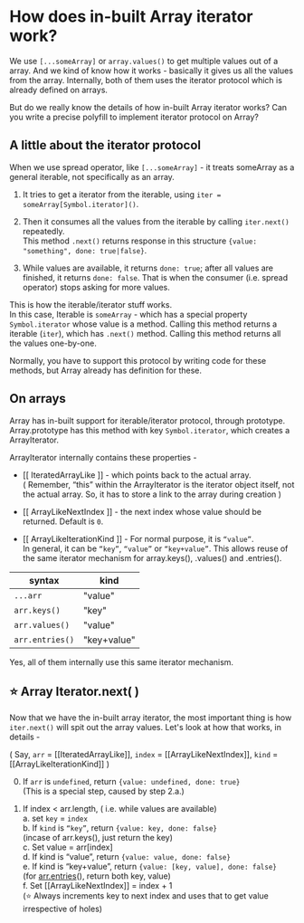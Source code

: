 


# How does in-built Array iterator work?

We use `[...someArray]` or `array.values()` to get multiple values out of a array.  And we kind of know how it works - basically it gives us all the values from the array.  Internally, both of them uses the iterator protocol which is already defined on arrays.

But do we really know the details of how in-built Array iterator works? Can you write a precise polyfill to implement iterator protocol on Array?

## A little about the iterator protocol

When we use spread operator, like `[...someArray]` - it treats someArray as a general iterable, not specifically as an array.

1. It tries to get a iterator from the iterable, using `iter = someArray[Symbol.iterator]()`. 

2. Then it consumes all the values from the iterable by calling `iter.next()` repeatedly.  
    This method `.next()` returns response in this structure `{value: "something", done: true|false}`.
    
3. While values are available, it returns `done: true`; after all values are finished, it returns `done: false`. That is when the consumer (i.e. spread operator) stops asking for more values.

This is how the iterable/iterator stuff works.  
In this case, Iterable is `someArray` - which has a special property `Symbol.iterator` whose value is a method. Calling this method returns a iterable (`iter`), which has `.next()` method. Calling this method returns all the values one-by-one.

Normally, you have to support this protocol by writing code for these methods, but Array already has definition for these.  

## On arrays

Array has in-built support for iterable/iterator protocol, through prototype. Array.prototype has this method with key `Symbol.iterator`, which creates a ArrayIterator. 

ArrayIterator internally contains these properties -
* [[ IteratedArrayLike ]] - which points back to the actual array.  
( Remember, “this” within the ArrayIterator is the iterator object itself, not the actual array. So, it has to store a link to the array during creation )

* [[ ArrayLikeNextIndex ]] - the next index whose value should be returned. Default is `0`.  
  
* [[ ArrayLikeIterationKind ]] - For normal purpose, it is `“value”`.  
In general, it can be `“key”`, `“value”` or `“key+value”`. This allows reuse of the same iterator mechanism for array.keys(), .values() and .entries().

| syntax          | kind        |
|-----------------|-------------|
| `...arr`        | "value"     |
| `arr.keys()`    | "key"       |
| `arr.values()`  | "value"     |
| `arr.entries()` | "key+value" |

Yes, all of them internally use this same iterator mechanism.

## ⭐️ Array Iterator.next( )

Now that we have the in-built array iterator, the most important thing is how `iter.next()` will spit out the array values. Let's look at how that works, in details -

(  Say, `arr` = [[IteratedArrayLike]], `index` = [[ArrayLikeNextIndex]], `kind` =  [[ArrayLikeIterationKind]] )

0. If `arr` is `undefined`, return `{value: undefined, done: true}`  
(This is a special step, caused by step 2.a.)

1. If index < arr.length, ( i.e. while values are available)   
	a. set `key` = `index`  
	b. If `kind` is `“key”`, return `{value: key, done: false}`  
(incase of arr.keys(), just return the key)  
c. Set value = arr[index]  
d. If kind is “value”, return `{value: value, done: false}`  
e. If kind is “key+value”, return `{value: [key, value], done: false}`  
(for [arr.entries](http://arr.entries/)(), return both key, value)  
f. Set [[ArrayLikeNextIndex]] = index + 1  
(⭐️ Always increments key to next index and uses that to get value irrespective of holes)


<!--stackedit_data:
eyJoaXN0b3J5IjpbMTg0MzYxMzI5OSwtMTM2MTU3Mzg3NSw5OD
I2NDg5MDAsLTIwNDAyMTU1MzQsLTExMjY1MTg5MTUsLTg1MTg2
NjI1LC0xNTE1OTkzMDgxLC0xNzk0NjU0MzA0LDEwMzYwOTcxMD
QsLTQzOTk5Nzg1OV19
-->
